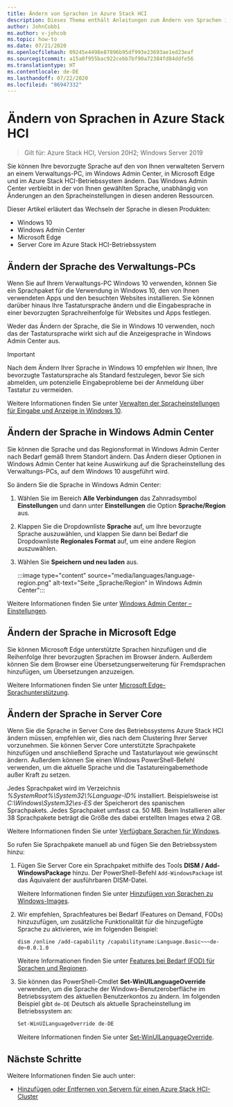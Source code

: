 ```yaml
---
title: Ändern von Sprachen in Azure Stack HCI
description: Dieses Thema enthält Anleitungen zum Ändern von Sprachen im Azure Stack HCI-Betriebssystem, in Windows 10, dem Windows Admin Center und in Microsoft Edge.
author: JohnCobb1
ms.author: v-johcob
ms.topic: how-to
ms.date: 07/21/2020
ms.openlocfilehash: 09245e4498e87896b95df993e23693ae1ed23eaf
ms.sourcegitcommit: a15a0f955bac922cebb7bf90a72384fd84ddfe56
ms.translationtype: HT
ms.contentlocale: de-DE
ms.lasthandoff: 07/22/2020
ms.locfileid: "86947332"
---
```

# <a name="change-languages-in-azure-stack-hci"></a>Ändern von Sprachen in Azure Stack HCI

>Gilt für: Azure Stack HCI, Version 20H2; Windows Server 2019

Sie können Ihre bevorzugte Sprache auf den von Ihnen verwalteten Servern an einem Verwaltungs-PC, im Windows Admin Center, in Microsoft Edge und im Azure Stack HCI-Betriebssystem ändern. Das Windows Admin Center verbleibt in der von Ihnen gewählten Sprache, unabhängig von Änderungen an den Spracheinstellungen in diesen anderen Ressourcen.

Dieser Artikel erläutert das Wechseln der Sprache in diesen Produkten:
- Windows 10
- Windows Admin Center
- Microsoft Edge
- Server Core im Azure Stack HCI-Betriebssystem

## <a name="change-the-language-in-the-management-pc"></a>Ändern der Sprache des Verwaltungs-PCs
Wenn Sie auf Ihrem Verwaltungs-PC Windows 10 verwenden, können Sie ein Sprachpaket für die Verwendung in Windows 10, den von Ihnen verwendeten Apps und den besuchten Websites installieren. Sie können darüber hinaus Ihre Tastatursprache ändern und die Eingabesprache in einer bevorzugten Sprachreihenfolge für Websites und Apps festlegen.

Weder das Ändern der Sprache, die Sie in Windows 10 verwenden, noch das der Tastatursprache wirkt sich auf die Anzeigesprache in Windows Admin Center aus.

   >[!IMPORTANT]
   > Nach dem Ändern Ihrer Sprache in Windows 10 empfehlen wir Ihnen, Ihre bevorzugte Tastatursprache als Standard festzulegen, bevor Sie sich abmelden, um potenzielle Eingabeprobleme bei der Anmeldung über Tastatur zu vermeiden.

Weitere Informationen finden Sie unter [Verwalten der Spracheinstellungen für Eingabe und Anzeige in Windows 10](https://support.microsoft.com/help/4496404/windows-10-manage-the-input-and-display-language).

## <a name="change-the-language-in-windows-admin-center"></a>Ändern der Sprache in Windows Admin Center
Sie können die Sprache und das Regionsformat in Windows Admin Center nach Bedarf gemäß Ihrem Standort ändern. Das Ändern dieser Optionen in Windows Admin Center hat keine Auswirkung auf die Spracheinstellung des Verwaltungs-PCs, auf dem Windows 10 ausgeführt wird.

So ändern Sie die Sprache in Windows Admin Center:
1. Wählen Sie im Bereich **Alle Verbindungen** das Zahnradsymbol **Einstellungen** und dann unter **Einstellungen** die Option **Sprache/Region** aus.
1. Klappen Sie die Dropdownliste **Sprache** auf, um Ihre bevorzugte Sprache auszuwählen, und klappen Sie dann bei Bedarf die Dropdownliste **Regionales Format** auf, um eine andere Region auszuwählen.
1. Wählen Sie **Speichern und neu laden** aus.

    :::image type="content" source="media/languages/language-region.png" alt-text="Seite „Sprache/Region“ in Windows Admin Center":::

Weitere Informationen finden Sie unter [Windows Admin Center – Einstellungen](/windows-server/manage/windows-admin-center/configure/settings).

## <a name="change-the-language-in-microsoft-edge"></a>Ändern der Sprache in Microsoft Edge
Sie können Microsoft Edge unterstützte Sprachen hinzufügen und die Reihenfolge Ihrer bevorzugten Sprachen im Browser ändern. Außerdem können Sie dem Browser eine Übersetzungserweiterung für Fremdsprachen hinzufügen, um Übersetzungen anzuzeigen.

Weitere Informationen finden Sie unter [Microsoft Edge-Sprachunterstützung](/deployedge/microsoft-edge-supported-languages).

## <a name="change-the-language-in-server-core"></a>Ändern der Sprache in Server Core
Wenn Sie die Sprache in Server Core des Betriebssystems Azure Stack HCI ändern müssen, empfehlen wir, dies nach dem Clustering Ihrer Server vorzunehmen. Sie können Server Core unterstützte Sprachpakete hinzufügen und anschließend Sprache und Tastaturlayout wie gewünscht ändern. Außerdem können Sie einen Windows PowerShell-Befehl verwenden, um die aktuelle Sprache und die Tastatureingabemethode außer Kraft zu setzen.

Jedes Sprachpaket wird im Verzeichnis *%SystemRoot%\System32\\%Language-ID%* installiert. Beispielsweise ist *C:\Windows\System32\es-ES* der Speicherort des spanischen Sprachpakets. Jedes Sprachpaket umfasst ca. 50 MB. Beim Installieren aller 38 Sprachpakete beträgt die Größe des dabei erstellten Images etwa 2 GB.

Weitere Informationen finden Sie unter [Verfügbare Sprachen für Windows](/windows-hardware/manufacture/desktop/available-language-packs-for-windows).

So rufen Sie Sprachpakete manuell ab und fügen Sie den Betriebssystem hinzu:

1. Fügen Sie Server Core ein Sprachpaket mithilfe des Tools **DISM / Add-WindowsPackage** hinzu. Der PowerShell-Befehl `Add-WindowsPackage` ist das Äquivalent der ausführbaren DISM-Datei.

    Weitere Informationen finden Sie unter [Hinzufügen von Sprachen zu Windows-Images](/windows-hardware/manufacture/desktop/add-language-packs-to-windows).

1. Wir empfehlen, Sprachfeatures bei Bedarf (Features on Demand, FODs) hinzuzufügen, um zusätzliche Funktionalität für die hinzugefügte Sprache zu aktivieren, wie im folgenden Beispiel:

    ```DOS
    dism /online /add-capability /capabilityname:Language.Basic~~~de-de~0.0.1.0
    ```

    Weitere Informationen finden Sie unter [Features bei Bedarf (FOD) für Sprachen und Regionen](/windows-hardware/manufacture/desktop/features-on-demand-language-fod).

1. Sie können das PowerShell-Cmdlet **Set-WinUILanguageOverride** verwenden, um die Sprache der Windows-Benutzeroberfläche im Betriebssystem des aktuellen Benutzerkontos zu ändern. Im folgenden Beispiel gibt `de-DE` Deutsch als aktuelle Spracheinstellung im Betriebssystem an:

    ```PowerShell
    Set-WinUILanguageOverride de-DE
    ```

    Weitere Informationen finden Sie unter [Set-WinUILanguageOverride](/powershell/module/international/set-winuilanguageoverride?view=win10-ps).

## <a name="next-steps"></a>Nächste Schritte
Weitere Informationen finden Sie auch unter:

- [Hinzufügen oder Entfernen von Servern für einen Azure Stack HCI-Cluster](./add-cluster.md)
